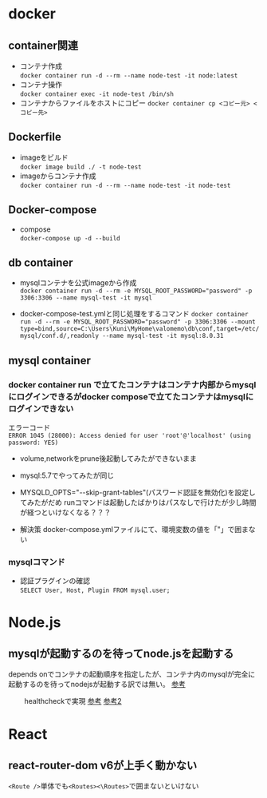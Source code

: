 # docker
## container関連
- コンテナ作成  
`docker container run -d --rm --name node-test -it node:latest`  
- コンテナ操作  
`docker container exec -it node-test /bin/sh`
- コンテナからファイルをホストにコピー
`docker container cp <コピー元> <コピー先>`
## Dockerfile
- imageをビルド  
`docker image build ./ -t node-test`
- imageからコンテナ作成  
`docker container run -d --rm --name node-test -it node-test`
## Docker-compose
- compose  
`docker-compose up -d --build`

## db container
- mysqlコンテナを公式imageから作成  
`docker container run -d --rm -e MYSQL_ROOT_PASSWORD="password" -p 3306:3306 --name mysql-test -it mysql`

- docker-compose-test.ymlと同じ処理をするコマンド
`docker container run -d --rm -e MYSQL_ROOT_PASSWORD="password" -p 3306:3306 --mount type=bind,source=C:\Users\Kuni\MyHome\valomemo\db\conf,target=/etc/mysql/conf.d/,readonly --name mysql-test -it mysql:8.0.31`

## mysql container
### docker container run で立てたコンテナはコンテナ内部からmysqlにログインできるがdocker composeで立てたコンテナはmysqlにログインできない  
エラーコード  
`ERROR 1045 (28000): Access denied for user 'root'@'localhost' (using password: YES)`
- volume,networkをprune後起動してみたができないまま  
- mysql:5.7でやってみたが同じ
- MYSQLD_OPTS="--skip-grant-tables"(パスワード認証を無効化)を設定してみたがだめ
runコマンドは起動したばかりはパスなしで行けたが少し時間が経つといけなくなる？？？

- 解決策
docker-compose.ymlファイルにて、環境変数の値を「"」で囲まない

### mysqlコマンド
- 認証プラグインの確認  
`SELECT User, Host, Plugin FROM mysql.user;`

# Node.js
## mysqlが起動するのを待ってnode.jsを起動する
depends onでコンテナの起動順序を指定したが、コンテナ内のmysqlが完全に起動するのを待ってnodejsが起動する訳では無い。
[参考](https://zenn.dev/akira_kashihara/articles/e7bbbcf55a936a#fn-2988-2)

　　
healthcheckで実現
[参考](https://docs.docker.jp/engine/reference/builder.html#healthcheck)
[参考2](https://qiita.com/knjname/items/9c0a89af2d9e49749017)

# React
## react-router-dom v6が上手く動かない
`<Route />`単体でも`<Routes><\Routes>`で囲まないといけない